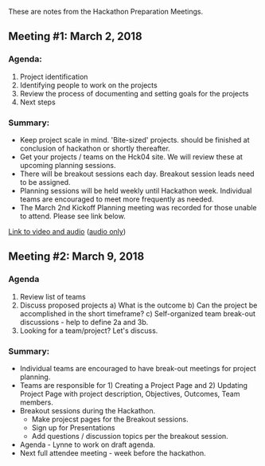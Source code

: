 These are notes from the Hackathon Preparation Meetings.

## Meeting #1: March 2, 2018

### Agenda:
1) Project identification 
2) Identifying people to work on the projects
3) Review the process of documenting and setting goals for the projects
4) Next steps

### Summary:
  * Keep project scale in mind.  'Bite-sized' projects.  should be finished at conclusion of hackathon or shortly thereafter. 
  * Get your projects / teams on the Hck04 site. We will review these at upcoming planning sessions. 
  * There will be breakout sessions each day.  Breakout session leads need to be assigned.  
  * Planning sessions will be held weekly until Hackathon week.  Individual teams are encouraged to meet more frequently as needed. 
  * The March 2nd Kickoff Planning meeting was recorded for those unable to attend.  Please see link below.  

[Link to video and audio](https://zoom.us/recording/play/17HsknCw3e_bDHvRvNQH8IrEEPiBE4Zu1n3oom3b8reDlJh7zSficSA6PWVlfHF3) ([audio only](https://zoom.us/recording/play/giTjARiw7K70Wx_8dLfn2hHy3RUruy-wLzAnrnRSWF1hlZg-XhjBPL2qWGGqhYiV ))



## Meeting #2: March 9, 2018

### Agenda
1) Review list of teams
2) Discuss proposed projects
 a) What is the outcome
 b) Can the project be accomplished in the short timeframe?
 c) Self-organized team break-out discussions - help to define 2a and 3b.
3) Looking for a team/project?  Let's discuss.

### Summary:  
  * Individual teams are encouraged to have break-out meetings for project planning. 
  * Teams are responsible for 1) Creating a Project Page and 2) Updating Project Page with project description, Objectives, Outcomes, Team members.
  * Breakout sessions during the Hackathon.
    * Make projecst pages for the Breakout sessions.
    * Sign up for Presentations
    * Add questions / discussion topics per the breakout session.
  * Agenda - Lynne to work on draft agenda.  
  * Next full attendee meeting - week before the hackathon.  

